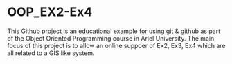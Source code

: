 # OOP_EX2-Ex4
This Github project is an educational example for using git & github as part of the Object Oriented Programming course in Ariel University. The main focus of this project is to allow an online suppoer of Ex2, Ex3, Ex4 which are all related to a GIS like system.
